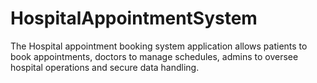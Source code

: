# HospitalAppointmentSystem
The Hospital appointment booking system application allows patients to book appointments, doctors to manage schedules, admins to oversee hospital operations and secure data handling.
